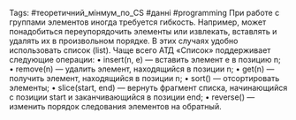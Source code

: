 Tags: #теоретичний_мінмум_по_CS #данні #programming
При работе с группами элементов иногда требуется гибкость. Например, может понадобиться переупорядочить элементы или извлекать, вставлять и удалять их в произвольном порядке. В этих случаях удобно использовать список (list). Чаще всего АТД «Список» поддерживает следующие операции:
• insert(n, e) — вставить элемент e в позицию n;
• remove(n) — удалить элемент, находящийся в позиции n;
• get(n) — получить элемент, находящийся в позиции n;
• sort() — отсортировать элементы;
• slice(start, end) — вернуть фрагмент списка, начинающийся с позиции start и заканчивающийся в позиции end;
• reverse() — изменить порядок следования элементов на обратный.
